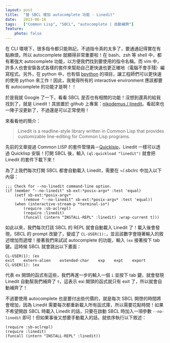 ```yaml
---
layout: post
title:  "替 SBCL 增加 autocomplete 功能 - Linedit"
date:   2013-06-16
tags:   ["Common Lisp", "SBCL", "autocomplete | 自動補齊"]
feature:
    photo: false
---
```


在 CLI 環境下，很多指令都只能熟記，不過指令真的太多了，要通通記得實在有點麻煩，所以 autocomplete 就顯得非常重要啦！在 bash、zsh 等 shell 中，都有著強大 autocomplete 功能，以方便我們找到要使用的指令名稱。而 vim 中，許多人也會安裝各式各樣的套件來幫助自己更快速也更正確地（電腦不會手殘）編寫程式。另外，在 python 中，也有個 [bpython](http://bpython-interpreter.org/) 的項目，讓工程師們可以更快速的使用 python 來工作！因此，我覺得所有的 interactive environment 應該都要有 autocomplete 的功能才是啊！！

於是我就 Google 了一下，看看 SBCL 是否也有相關的功能！沒想到還真的給我找到了，就是 Linedit！其放置於 github 上專案：[nikodemus / linedit](https://github.com/nikodemus/linedit)。看起來也一陣子沒更新了，不過還是可以正常使用！

來看看他的簡介：

> Linedit is a readline-style library written in Common Lisp that provides customizable line-editing for Common Lisp programs.

先前的文章提過 Common LISP 的套件管理員－[Quicklsip](http://blog.kuoe0.tw/posts/2013/05/30/package-manager-for-common-lisp-quicklisp)，Linedit 一樣可以透過 Quicklisp 安裝！打開 SBCL 後，輸入 `(ql:quickload "linedit")` 就會把 Linedit 的套件下載下來！

為了上我們每次打開 SBCL 都會自動載入 Linedit，需要在 ~/.sbclrc 中加入以下內容：

```common-lisp
;;; Check for --no-linedit command-line option.
(if (member "--no-linedit" sb-ext:*posix-argv* :test 'equal)
	(setf sb-ext:*posix-argv* 
		(remove "--no-linedit" sb-ext:*posix-argv* :test 'equal))
	(when (interactive-stream-p *terminal-io*)
		(require :sb-aclrepl)
		(require :linedit)
		(funcall (intern "INSTALL-REPL" :linedit) :wrap-current t)))
```

如此以來，我們每次打該 SBCL 的 REPL 就會自動載入 Linedit 了！載入後會發現，SBCL 的 prompt 改變了，變成了 `CL-USER(1):`，並且該數字會隨著輸入的敘述增加而遞增！接著我們來試試 autocomplete 的功能，輸入 `(ex` 接著按下 tab 鍵。這時候 SBCL 就會跳出以下畫面：

```common-lisp
CL-USER(1): (ex
exit    extern-alien    extended-char    exp    expt    export
CL-USER(1): (ex
```

代表 ex 開頭的函式有這些，我們再進一步的輸入一個 `i` 並按下 tab 鍵，就會發現 Linedit 自動幫我們補齊了 `t`，這表示 exi 開頭的函式就只有 exit 了，所以就會自動補齊了！

不過要使用 autocomplete 也是要付出些代價的，就是每次 SBCL 開啓的時間將會增加，因為 Linedit 需要每次都重新載入所有函式庫，所以需要花點時間！如果不希望開啟 SBCL 時載入 Linedit 的話，只要在啟動 SBCL 時加入一項參數 `--no-linedit` 即可！但如果事後又想要手動載入的話，就依序執行以下敘述：

```common-lisp
(require :sb-aclrepl)
(require :linedit)
(funcall (intern "INSTALL-REPL" :linedit))
```
